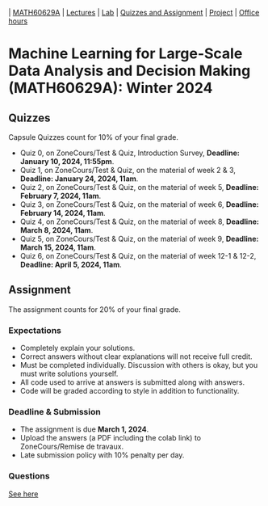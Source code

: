 | [MATH60629A](main.md) | [Lectures](lectures.md) | [Lab](lab.md) | [Quizzes and Assignment](homework.md) | [Project](project.md) | [Office hours](office_hr.md)
# Machine Learning for Large-Scale Data Analysis and Decision Making (MATH60629A): Winter 2024

<!--Assignments count for 30% of your final grade. 
 Most of the assignments are graded with [gradescope](https://www.gradescope.ca/courses/9439). You need to create an account and add yourself to the course with the Entry Code: M3YG6B.-->

<!-- To access a guideline that will help you with submitting your homework on gradescope, please click [here](https://gradescope-static-assets.s3-us-west-2.amazonaws.com/help/submitting_hw_guide.pdf).-->

## Quizzes 
Capsule Quizzes count for 10% of your final grade.
- Quiz 0, on ZoneCours/Test & Quiz, Introduction Survey, **Deadline: January 10, 2024, 11:55pm**.
- Quiz 1, on ZoneCours/Test & Quiz,  on the material of week 2 & 3, **Deadline: January 24, 2024, 11am**.
- Quiz 2, on ZoneCours/Test & Quiz, on the material of week 5, **Deadline: February 7, 2024, 11am**.
- Quiz 3, on ZoneCours/Test & Quiz, on the material of week 6, **Deadline: February 14, 2024, 11am**.
- Quiz 4, on ZoneCours/Test & Quiz, on the material of week 8, **Deadline: March 8, 2024, 11am**.  
- Quiz 5, on ZoneCours/Test & Quiz, on the material of week 9, **Deadline: March 15, 2024, 11am**.  
- Quiz 6, on ZoneCours/Test & Quiz, on the material of week 12-1 & 12-2, **Deadline: April 5, 2024, 11am**. 

## Assignment
The assignment counts for 20% of your final grade.

### Expectations
- Completely explain your solutions. 
- Correct answers without clear explanations will not receive full credit.
- Must be completed individually. Discussion with others is okay, but you must write solutions yourself.
- All code used to arrive at answers is submitted along with answers.
- Code will be graded according to style in addition to functionality.

### Deadline & Submission
- The assignment is due **March 1, 2024**.
- Upload the answers (a PDF including the colab link) to ZoneCours/Remise de travaux.
- Late submission policy with 10% penalty per day.

### Questions
[See here](https://colab.research.google.com/github/denafiroozi/Machine-Learning-I/blob/master/ML_I_Assignment_W24.ipynb)








